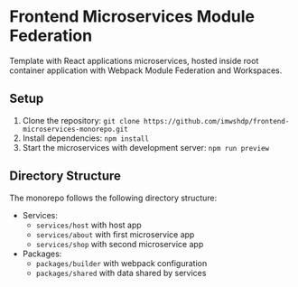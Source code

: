 # Frontend Microservices Module Federation

Template with React applications microservices, hosted inside root container application with Webpack Module Federation and Workspaces.

## Setup

1. Clone the repository: `git clone https://github.com/imwshdp/frontend-microservices-monorepo.git`
2. Install dependencies: `npm install`
3. Start the microservices with development server: `npm run preview`

## Directory Structure

The monorepo follows the following directory structure:

- Services:
  - `services/host` with host app
  - `services/about` with first microservice app
  - `services/shop` with second microservice app
- Packages:
  - `packages/builder` with webpack configuration
  - `packages/shared` with data shared by services

